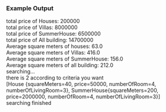 




### Example Output

total price of Houses: 200000 \
total price of Villas: 8000000 <br />
total price of SummerHouse: 6500000 <br />
total price of All building: 14700000 <br />
Average square meters of houses: 63.0 <br />
Average square meters of Villas: 416.0 <br />
Average square meters of SummerHouse: 156.0 <br />
Average square meters of all building: 212.0 <br />
searching... <br />
there is  2 according to criteria you want <br />
[House {squareMeters=40, price=50000, numberOfRoom=4, numberOfLivingRoom=3}, SummerHouse{squareMeters=200, price=2000000, numberOfRoom=4, numberOfLivingRoom=3}] <br />
searching finished <br />


